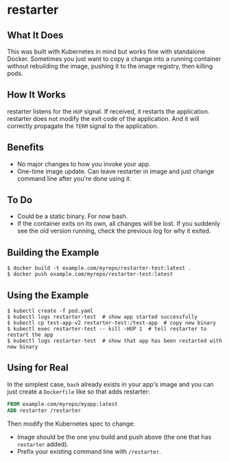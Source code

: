 # restarter

## What It Does

This was built with Kubernetes in mind but works fine with standalone Docker. Sometimes you just want to copy a change into a running container without rebuilding the image, pushing it to the image registry, then killing pods.

## How It Works

restarter listens for the `HUP` signal. If received, it restarts the application. restarter does not modify the exit code of the application. And it will correctly propagate the `TERM` signal to the application.

## Benefits

* No major changes to how you invoke your app.
* One-time image update. Can leave restarter in image and just change command line after you're done using it.

## To Do

* Could be a static binary. For now bash.
* If the container exits on its own, all changes will be lost. If you suddenly see the old version running, check the previous log for why it exited.

## Building the Example

```console
$ docker build -t example.com/myrepo/restarter-test:latest .
$ docker push example.com/myrepo/restarter-test:latest
```

## Using the Example

```console
$ kubectl create -f pod.yaml
$ kubectl logs restarter-test  # show app started successfully
$ kubectl cp test-app-v2 restarter-test:/test-app  # copy new binary
$ kubectl exec restarter-test -- kill -HUP 1  # tell restarter to restart the app
$ kubectl logs restarter-test  # show that app has been restarted with new binary
```

## Using for Real

In the simplest case, `bash` already exists in your app's image and you can just create a `Dockerfile` like so that adds restarter:

```Dockerfile
FROM example.com/myrepo/myapp:latest
ADD restarter /restarter
```

Then modify the Kubernetes spec to change:

* Image should be the one you build and push above (the one that has `restarter` added).
* Prefix your existing command line with `/restarter`.
